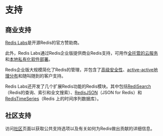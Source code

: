 支持
===

商业支持
---

[Redis Labs](https://redislabs.com)是开源Redis的官方赞助商。

此外，Redis Labs通过Redis企业版提供商业Redis支持，可用作[全托管的云服务](https://redislabs.com/products/redis-cloud/)和[本地私有化软件部署](https://redislabs.com/redis-enterprise/advantages)。

Redis企业版大规模简化了Redis的管理，并包含了[高级安全性](https://redislabs.com/enterprise-grade-redis-security/)、[active-active地理分布](https://redislabs.com/redis-enterprise/technology/active-active-geo-distribution/)和随叫随到的客户支持。

Redis Labs还开发了几个扩展Redis功能的Redis模块。其中包括[RediSearch](https://oss.redislabs.com/redisearch/)（Redis的查询、索引和全文搜索）、[RedisJSON](https://oss.redislabs.com/redisjson/)（JSON for Redis）和[RedisTimeSeries](https://oss.redislabs.com/redistimeseries/)（Redis 上的时间序列数据库）。

社区支持
---

访问[社区](/community.md)页面以获取公共支持选项以及有关如何为Redis做出贡献的详细信息。

